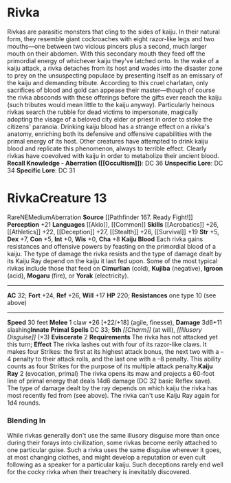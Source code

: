 ﻿---
ac: '32'
alignment: NE
all_resistance: null
burrow_speed: null
charisma: '+8'
climb_speed: null
constitution: '+5'
creature_ability:
- Cimurlian
- Eviscerate
- Igroon
- Kaiju Blood
- Kaiju Ray
- Kujiba
- Mogaru
- Yorak
creature_family: null
description: "Rivkas are parasitic monsters that cling to the sides of kaiju. In their\
  \ natural form, they resemble giant cockroaches with eight razor-like legs and two\
  \ mouths\u2014one between two vicious pincers plus a second, much larger mouth on\
  \ their abdomen. With this secondary mouth they feed off the primordial energy of\
  \ whichever kaiju they've latched onto.<br/><br/> In the wake of a kaiju attack,\
  \ a rivka detaches from its host and wades into the disaster zone to prey on the\
  \ unsuspecting populace by presenting itself as an emissary of the kaiju and demanding\
  \ tribute. According to this cruel charlatan, only sacrifices of blood and gold\
  \ can appease their master\u2014though of course the rivka absconds with these offerings\
  \ before the gifts ever reach the kaiju (such tributes would mean little to the\
  \ kaiju anyway). Particularly heinous rivkas search the rubble for dead victims\
  \ to impersonate, magically adopting the visage of a beloved city elder or priest\
  \ in order to stoke the citizens' paranoia.<br/><br/> Drinking kaiju blood has a\
  \ strange effect on a rivka's anatomy, enriching both its defensive and offensive\
  \ capabilities with the primal energy of its host. Other creatures have attempted\
  \ to drink kaiju blood and replicate this phenomenon, always to terrible effect.\
  \ Clearly rivkas have coevolved with kaiju in order to metabolize their ancient\
  \ blood.<br/><br/><b><u>Recall Knowledge - Aberration</u> ( [[DATABASE/skill/Occultism|Occultism]]\
  \ )</b>: DC 36<br/><b><u>Unspecific Lore</u></b>: DC 34<br/><b><u>Specific Lore</u></b>:\
  \ DC 31"
dexterity: '+7'
element: null
fly_speed: null
fortitude: '+24'
hardness: null
hp: '220'
id: '1407'
immunity: null
intelligence: '+0'
land_speed: '30'
language:
- '[[DATABASE/language/Aklo|Aklo]]'
- '[[DATABASE/language/Common|Common]]'
level: '13'
max_speed: '30'
name: Rivka
perception: '+21'
rarity: Rare
reflex: '+26'
resistance:
- one type 10 (see above)
rus_type_level: null
school: null
sense: null
size: Medium
skill:
- '[[DATABASE/skill/Acrobatics|Acrobatics]] +26'
- '[[DATABASE/skill/Athletics|Athletics]] +22'
- '[[DATABASE/skill/Deception|Deception]] +27'
- '[[DATABASE/skill/Stealth|Stealth]] +26'
- '[[DATABASE/skill/Survival|Survival]] +19'
source: '[[DATABASE/source/Pathfinder 167. Ready Fight!|Pathfinder #167: Ready? Fight!]]'
speed:
- 30 feet
spell:
- '[[DATABASE/spell/Charm|Charm]]'
- '[[DATABASE/spell/Illusory Disguise|IllusoryDisguise]]'
strength: '+5'
strength_req: '5'
strongest_save:
- Reflex
swim_speed: null
trait:
- '[[DATABASE/trait/Aberration|Aberration]]'
- '[[DATABASE/trait/Rare|Rare]]'
type: Creature
vision: null
weakest_save:
- Will
weakness: null
will: '+17'
wisdom: '+0'

---
# Rivka

Rivkas are parasitic monsters that cling to the sides of kaiju. In their natural form, they resemble giant cockroaches with eight razor-like legs and two mouths—one between two vicious pincers plus a second, much larger mouth on their abdomen. With this secondary mouth they feed off the primordial energy of whichever kaiju they've latched onto.
 In the wake of a kaiju attack, a rivka detaches from its host and wades into the disaster zone to prey on the unsuspecting populace by presenting itself as an emissary of the kaiju and demanding tribute. According to this cruel charlatan, only sacrifices of blood and gold can appease their master—though of course the rivka absconds with these offerings before the gifts ever reach the kaiju (such tributes would mean little to the kaiju anyway). Particularly heinous rivkas search the rubble for dead victims to impersonate, magically adopting the visage of a beloved city elder or priest in order to stoke the citizens' paranoia.
 Drinking kaiju blood has a strange effect on a rivka's anatomy, enriching both its defensive and offensive capabilities with the primal energy of its host. Other creatures have attempted to drink kaiju blood and replicate this phenomenon, always to terrible effect. Clearly rivkas have coevolved with kaiju in order to metabolize their ancient blood.
**Recall Knowledge - Aberration ([[Occultism]])**: DC 36
**Unspecific Lore**: DC 34
**Specific Lore**: DC 31

# Rivka<span class="item-type">Creature 13</span>

<span class="trait-rare item-trait">Rare</span><span class="trait-alignment item-trait">NE</span><span class="trait-size item-trait">Medium</span><span class="item-trait">Aberration</span>
**Source** [[Pathfinder 167. Ready Fight!]]
**Perception** +21
**Languages** [[Aklo]], [[Common]]
**Skills** [[Acrobatics]] +26, [[Athletics]] +22, [[Deception]] +27, [[Stealth]] +26, [[Survival]] +19
**Str** +5, **Dex** +7, **Con** +5, **Int** +0, **Wis** +0, **Cha** +8
**Kaiju Blood** Each rivka gains resistances and offensive powers by feasting on the primordial blood of a kaiju. The type of damage the rivka resists and the type of damage dealt by its Kaiju Ray depend on the kaiju it last fed upon. Some of the most typical rivkas include those that feed on **Cimurlian** (cold), **Kujiba** (negative), **Igroon** (acid), **Mogaru** (fire), or **Yorak** (electricity).

---
**AC** 32; **Fort** +24, **Ref** +26, **Will** +17
**HP** 220; **Resistances** one type 10 (see above)

---
**Speed** 30 feet
<span class="in-box-ability">**Melee** <span class="action-icon">1</span> claw +26 [+22/+18] (agile, finesse), **Damage** 3d6+11 slashing</span>**Innate Primal Spells** DC 33; **5th** _[[Charm]]_ (at will), _[[Illusory Disguise]]_ (×3)
<span class="in-box-ability">**Eviscerate** <span class="action-icon">2</span> **Requirements** The rivka has not attacked yet this turn; **Effect** The rivka lashes out with four of its razor-like claws. It makes four Strikes: the first at its highest attack bonus, the next two with a –4 penalty to their attack rolls, and the last one with a –8 penalty. This ability counts as four Strikes for the purpose of its multiple attack penalty.</span><span class="in-box-ability">**Kaiju Ray** <span class="action-icon">2</span> (evocation, primal) The rivka opens its maw and projects a 60-foot line of primal energy that deals 14d6 damage (DC 32 basic Reflex save). The type of damage dealt by the ray depends on which kaiju the rivka has most recently fed from (see above). The rivka can't use Kaiju Ray again for 1d4 rounds.</span>

###  Blending In

While rivkas generally don't use the same illusory disguise more than once during their forays into civilization, some rivkas become eerily attached to one particular guise. Such a rivka uses the same disguise wherever it goes, at most changing clothes, and might develop a reputation or even cult following as a speaker for a particular kaiju. Such deceptions rarely end well for the cocky rivka when their treachery is inevitably discovered.